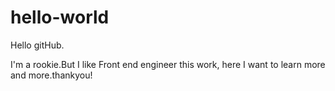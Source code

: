 # hello-world

Hello gitHub.

I'm a rookie.But I like  Front end engineer this work, here I want to learn more and more.thankyou!
